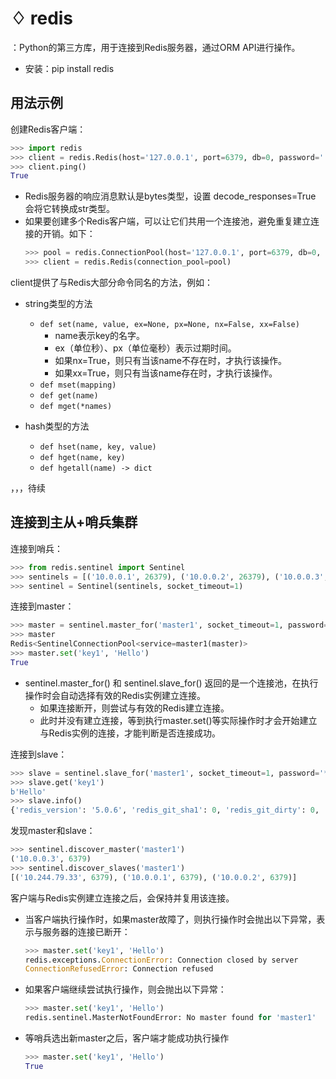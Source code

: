# ♢ redis

：Python的第三方库，用于连接到Redis服务器，通过ORM API进行操作。
- 安装：pip install redis

## 用法示例

创建Redis客户端：
```python
>>> import redis
>>> client = redis.Redis(host='127.0.0.1', port=6379, db=0, password='', decode_responses=True)
>>> client.ping()
True
```
- Redis服务器的响应消息默认是bytes类型，设置 decode_responses=True 会将它转换成str类型。
- 如果要创建多个Redis客户端，可以让它们共用一个连接池，避免重复建立连接的开销。如下：
    ```python
    >>> pool = redis.ConnectionPool(host='127.0.0.1', port=6379, db=0, password='', decode_responses=True)
    >>> client = redis.Redis(connection_pool=pool)
    ```

client提供了与Redis大部分命令同名的方法，例如：

- string类型的方法
  - `def set(name, value, ex=None, px=None, nx=False, xx=False)`
    - name表示key的名字。
    - ex（单位秒）、px（单位毫秒）表示过期时间。
    - 如果nx=True，则只有当该name不存在时，才执行该操作。
    - 如果xx=True，则只有当该name存在时，才执行该操作。
  - `def mset(mapping)`
  - `def get(name)`
  - `def mget(*names)`
  
- hash类型的方法
  - `def hset(name, key, value)`
  - `def hget(name, key)`
  - `def hgetall(name) -> dict`

，，，待续



## 连接到主从+哨兵集群

连接到哨兵：
```python
>>> from redis.sentinel import Sentinel
>>> sentinels = [('10.0.0.1', 26379), ('10.0.0.2', 26379), ('10.0.0.3', 26379)]
>>> sentinel = Sentinel(sentinels, socket_timeout=1)
```

连接到master：
```python
>>> master = sentinel.master_for('master1', socket_timeout=1, password='******', db=0)
>>> master
Redis<SentinelConnectionPool<service=master1(master)>
>>> master.set('key1', 'Hello')
True
```
- sentinel.master_for() 和 sentinel.slave_for() 返回的是一个连接池，在执行操作时会自动选择有效的Redis实例建立连接。
  - 如果连接断开，则尝试与有效的Redis建立连接。
  - 此时并没有建立连接，等到执行master.set()等实际操作时才会开始建立与Redis实例的连接，才能判断是否连接成功。

连接到slave：
```python
>>> slave = sentinel.slave_for('master1', socket_timeout=1, password='******', db=0)
>>> slave.get('key1')
b'Hello'
>>> slave.info()
{'redis_version': '5.0.6', 'redis_git_sha1': 0, 'redis_git_dirty': 0, ...}
```

发现master和slave：
```python
>>> sentinel.discover_master('master1')
('10.0.0.3', 6379)
>>> sentinel.discover_slaves('master1')
[('10.244.79.33', 6379), ('10.0.0.1', 6379), ('10.0.0.2', 6379)]
```

客户端与Redis实例建立连接之后，会保持并复用该连接。
- 当客户端执行操作时，如果master故障了，则执行操作时会抛出以下异常，表示与服务器的连接已断开：

  ```python
  >>> master.set('key1', 'Hello')
  redis.exceptions.ConnectionError: Connection closed by server
  ConnectionRefusedError: Connection refused
  ```

- 如果客户端继续尝试执行操作，则会抛出以下异常：

  ```python
  >>> master.set('key1', 'Hello')
  redis.sentinel.MasterNotFoundError: No master found for 'master1'
  ```

- 等哨兵选出新master之后，客户端才能成功执行操作

  ```python
  >>> master.set('key1', 'Hello')
  True
  ```
